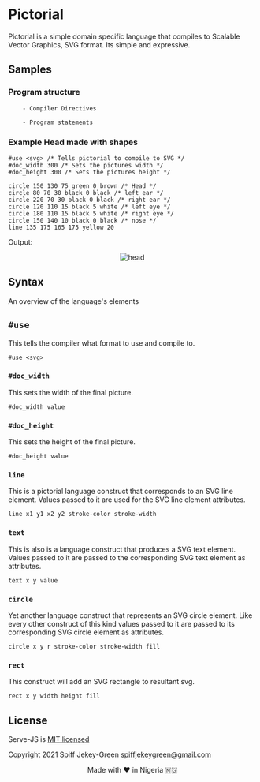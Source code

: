 # Pictorial
Pictorial is a simple domain specific language that compiles to Scalable Vector Graphics, SVG format. Its simple and expressive.

## Samples
### Program structure
```
    - Compiler Directives

    - Program statements
```

### Example Head made with shapes
```
#use <svg> /* Tells pictorial to compile to SVG */
#doc_width 300 /* Sets the pictures width */
#doc_height 300 /* Sets the pictures height */

circle 150 130 75 green 0 brown /* Head */
circle 80 70 30 black 0 black /* left ear */
circle 220 70 30 black 0 black /* right ear */
circle 120 110 15 black 5 white /* left eye */
circle 180 110 15 black 5 white /* right eye */
circle 150 140 10 black 0 black /* nose */
line 135 175 165 175 yellow 20
```

Output:
<div align="center">

![head](https://raw.githubusercontent.com/SpiffGreen/cdn/dbbf3473e0d95a2b966e86b6612554158ee43319/pictorial_cartoon_head.svg)
</div>

## Syntax
An overview of the language's elements
## `#use`
This tells the compiler what format to use and compile to.
```
#use <svg>
```

### `#doc_width`
This sets the width of the final picture.
```
#doc_width value
```

### `#doc_height`
This sets the height of the final picture.
```
#doc_height value
```

### `line`
This is a pictorial language construct that corresponds to an SVG line element. Values passed to it are used for the SVG line element attributes.
```
line x1 y1 x2 y2 stroke-color stroke-width
```

### `text`
This is also is a language construct that produces a SVG text element. Values passed to it are passed to the corresponding SVG text element as attributes.
```
text x y value
```

### `circle`
Yet another language construct that represents an SVG circle element. Like every other construct of this kind values passed to it are passed to its corresponding SVG circle element as attributes.
```
circle x y r stroke-color stroke-width fill
```

### `rect`
This construct will add an SVG rectangle to resultant svg.
```
rect x y width height fill
```
<!-- ### `path` -->

## License
Serve-JS is [MIT licensed](LICENSE.md)

Copyright 2021 Spiff Jekey-Green <spiffjekeygreen@gmail.com>

<p align="center">Made with ❤️ in Nigeria 🇳🇬</p>